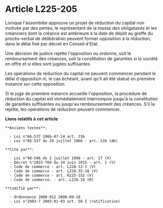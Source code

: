# Article L225-205

Lorsque l'assemblée approuve un projet de réduction du capital non motivée par des pertes, le représentant de la masse des
obligataires et les créanciers dont la créance est antérieure à la date de dépôt au greffe du procès-verbal de délibération
peuvent former opposition à la réduction, dans le délai fixé par décret en Conseil d'Etat.

Une décision de justice rejette l'opposition ou ordonne, soit le remboursement des créances, soit la constitution de
garanties si la société en offre et si elles sont jugées suffisantes.

Les opérations de réduction du capital ne peuvent commencer pendant le délai d'opposition ni, le cas échéant, avant qu'il ait
été statué en première instance sur cette opposition.

Si le juge de première instance accueille l'opposition, la procédure de réduction du capital est immédiatement interrompue
jusqu'à la constitution de garanties suffisantes ou jusqu'au remboursement des créances. S'il la rejette, les opérations de
réduction peuvent commencer.

**Liens relatifs à cet article**

	**Anciens textes**:

	  - Loi n°66-537 1966-07-24 art. 216
	  - Loi n°66-537 du 24 juillet 1966 - art. 216 (Ab)

	**Cité par**:

	  - Loi n°98-546 du 2 juillet 1998 - art. 17 (V)
	  - Décret n°2015-760 du 24 juin 2015 - art. 1 (V)
	  - Code de commerce - art. L228-12-1 (V)
	  - Code de commerce - art. L228-35-10 (V)
	  - Code de commerce - art. R225-152 (V)
	  - Code de commerce. - art. L228-19 (M)

	**Codifié par**:

	  - Ordonnance 2000-912 2000-09-18
	  - Loi n°2003-7 2003-01-03 art. 50 I (ratification)
